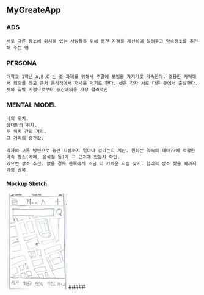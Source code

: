 ## MyGreateApp

### ADS
    서로 다른 장소에 위치해 있는 사람들을 위해 중간 지점을 계산하여 알려주고 약속장소를 추천해 주는 앱

### PERSONA    
    대학교 1학년 A,B,C 는 조 과제를 위해서 주말에 모임을 가지기로 약속한다. 조용한 카페에서 회의를 하고 근처 음식점에서 저녁을 먹기로 한다. 셋은 각자 서로 다른 곳에서 출발한다. 셋의 출발 지점으로부터 중간에의웅 가장 합리적인 

### MENTAL MODEL
    나의 위치. 
    상대방의 위치. 
    두 위치 간의 거리. 
    그 거리의 중간값.

    각자의 교통 방편으로 중간 지점까지 얼마나 걸리는지 계산. 원하는 약속의 테마??에 적합한 약속 장소(카페, 음식점 등)가 그 근처에 있는지 확인. 
    있으면 장소 추천. 없을 경우 한쪽에게 조금 더 가까운 지점 찾기. 합리적 장소 찾을 때까지 과정 반복.
#### Mockup Sketch
<img src="https://raw.githubusercontent.com/CodersHigh/KUProtoypeCatalog2016Winter/master/Sihwa%20Park/Mockups/image/1.jpeg" alt="Completry Screenshot" height="250" >
#####
